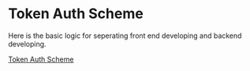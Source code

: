 # Token Auth Scheme

Here is the basic logic for seperating front end developing and backend developing.

[Token Auth Scheme](./imgs/2019.TokenBasedAuth.jpg)
